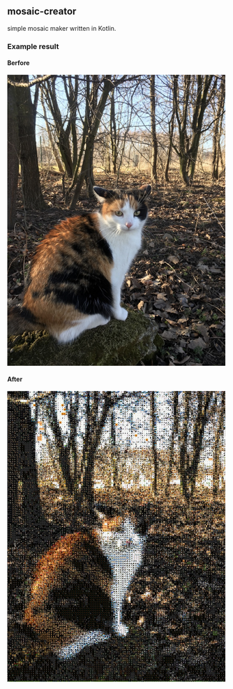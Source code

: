 ## mosaic-creator

simple mosaic maker written in Kotlin.

### Example result

#### Berfore
<img src="https://github.com/MikolajBibro/mosaic-creator/blob/master/kot2.png" width="500">

#### After
<img src="https://github.com/MikolajBibro/mosaic-creator/blob/master/kot.jpg" width="500">


